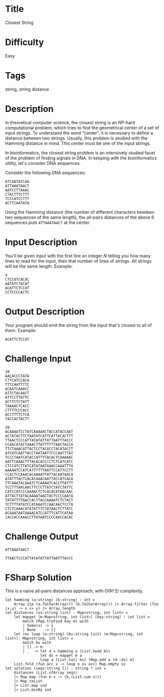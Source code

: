 # Title

Closest String

# Difficulty

Easy

# Tags

string, string distance

# Description

In theoretical computer science, the closest string is an NP-hard computational problem, which tries to find the geometrical center of a set of input strings. To understand the word "center", it is necessary to define a distance between two strings. Usually, this problem is studied with the Hamming distance in mind. This center must be one of the input strings.

In bioinformatics, the closest string problem is an intensively studied facet of the problem of finding signals in DNA. In keeping with the bioinformatics utility, let's consider DNA sequences. 

Consider the following DNA sequences:

    ATCAATATCAA
    ATTAAATAACT
    AATCCTTAAAC
    CTACTTTCTTT
    TCCCATCCTTT
    ACTTCAATATA

Using the Hamming distance (the number of different characters bewteen two sequences of the same length), the all-pairs distances of the above 6 sequences puts `ATTAAATAACT` at the center. 

# Input Description

You'll be given input with the first line an integer *N* telling you how many lines to read for the input, then that number of lines of strings. All strings will be the same length. Example:

    4
    CTCCATCACAC
    AATATCTACAT
    ACATTCTCCAT
    CCTCCCCACTC

# Output Description

Your program should emit the string from the input that's closest to all of them. Example:

    ACATTCTCCAT
    
# Challenge Input

    10
    AACACCCTATA
    CTTCATCCACA
    TTTCAATTTTC
    ACAATCAAACC
    ATTCTACAACT
    ATTCCTTATTC
    ACTTCTCTATT
    TAAAACTCACC
    CTTTTCCCACC
    ACCTTTTCTCA
    TACCACTACTT
    
    20
    ACAAAATCCTATCAAAAACTACCATACCAAT
    ACTATACTTCTAATATCATTCATTACACTTT
    TTAACTCCCATTATATATTATTAATTTACCC
    CCAACATACTAAACTTATTTTTTAACTACCA
    TTCTAAACATTACTCCTACACCTACATACCT
    ATCATCAATTACCTAATAATTCCCAATTTAT
    TCCCTAATCATACCATTTTACACTCAAAAAC
    AATTCAAACTTTACACACCCCTCTCATCATC
    CTCCATCTTATCATATAATAAACCAAATTTA
    AAAAATCCATCATTTTTTAATTCCATTCCTT
    CCACTCCAAACACAAAATTATTACAATAACA
    ATATTTACTCACACAAACAATTACCATCACA
    TTCAAATACAAATCTCAAAATCACCTTATTT
    TCCTTTAACAACTTCCCTTATCTATCTATTC
    CATCCATCCCAAAACTCTCACACATAACAAC
    ATTACTTATACAAAATAACTACTCCCCAATA
    TATATTTTAACCACTTACCAAAATCTCTACT
    TCTTTTATATCCATAAATCCAACAACTCCTA
    CTCTCAAACATATATTTCTATAACTCTTATC
    ACAAATAATAAAACATCCATTTCATTCATAA
    CACCACCAAACCTTATAATCCCCAACCACAC

# Challenge Output

    ATTAAATAACT
    
    TTAACTCCCATTATATATTATTAATTTACCC

# FSharp Solution

This is a naive all-pairs distances approach, with O(N^2) complexity.

    let hamming (a:string) (b:string) : int =
        Array.zip (a.ToCharArray()) (b.ToCharArray()) |> Array.filter (fun (x,y) -> x <> y) |> Array.length
    let distances (xs:string list) : Map<string, int list> = 
        let mapget (m:Map<string, int list>) (key:string) : int list =
            match (Map.tryFind key m) with
            | Some(x) -> x
            | None    -> []
        let rec loop (a:string) (bs:string list) (m:Map<string, int list>): Map<string, int list> =
            match bs with
            | [] -> m
            | _  -> let d = hamming a (List.head bs)
                    let ds = mapget m a            
                    loop a (List.tail bs) (Map.add a (d::ds) m)
        List.fold (fun acc x -> loop x xs acc) Map.empty xs
    let solution (seqs:string []) : string * int = 
        distances (List.ofArray seqs) 
        |> Map.map (fun k v -> (k,(List.sum v))) 
        |> Map.toList 
        |> List.map snd 
        |> List.minBy snd  
